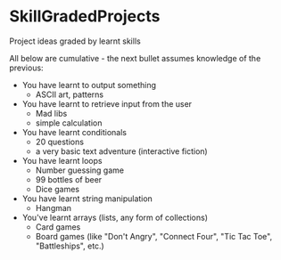 # SkillGradedProjects
Project ideas graded by learnt skills

All below are cumulative - the next bullet assumes knowledge of the previous:

+ You have learnt to output something
   + ASCII art, patterns
+ You have learnt to retrieve input from the user
   + Mad libs
   + simple calculation
+ You have learnt conditionals
   + 20 questions
   + a very basic text adventure (interactive fiction)
+ You have learnt loops
   + Number guessing game
   + 99 bottles of beer
   + Dice games
+ You have learnt string manipulation
   + Hangman
+ You've learnt arrays (lists, any form of collections)
   + Card games
   + Board games (like "Don't Angry", "Connect Four", "Tic Tac Toe", "Battleships", etc.)
